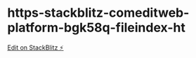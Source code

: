 # https-stackblitz-comeditweb-platform-bgk58q-fileindex-ht

[Edit on StackBlitz ⚡️](https://stackblitz.com/edit/web-platform-bgk58q)